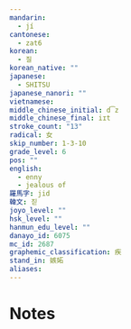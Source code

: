 ```yaml
---
mandarin:
  - jí
cantonese:
  - zat6
korean:
  - 질
korean_native: ""
japanese:
  - SHITSU
japanese_nanori: ""
vietnamese:
middle_chinese_initial: d͡z
middle_chinese_final: iɪt
stroke_count: "13"
radical: 女
skip_number: 1-3-10
grade_level: 6
pos: ""
english:
  - enny
  - jealous of
羅馬字: jid
韓文: 짇
joyo_level: ""
hsk_level: ""
hanmun_edu_level: ""
danayo_id: 6075
mc_id: 2687
graphemic_classification: 疾
stand_in: 嫉妬
aliases:
---
```


# Notes
